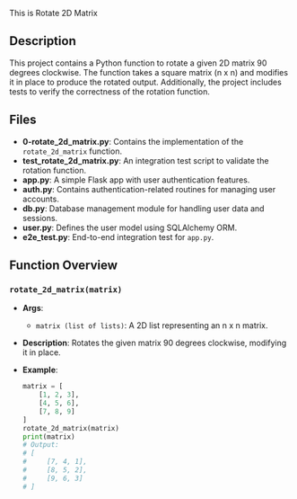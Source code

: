 This is Rotate 2D Matrix

## Description

This project contains a Python function to rotate a given 2D matrix 90 degrees clockwise. The function takes a square matrix (n x n) and modifies it in place to produce the rotated output. Additionally, the project includes tests to verify the correctness of the rotation function.

## Files

- **0-rotate_2d_matrix.py**: Contains the implementation of the `rotate_2d_matrix` function.
- **test_rotate_2d_matrix.py**: An integration test script to validate the rotation function.
- **app.py**: A simple Flask app with user authentication features.
- **auth.py**: Contains authentication-related routines for managing user accounts.
- **db.py**: Database management module for handling user data and sessions.
- **user.py**: Defines the user model using SQLAlchemy ORM.
- **e2e_test.py**: End-to-end integration test for `app.py`.

## Function Overview

### `rotate_2d_matrix(matrix)`

- **Args**:
  - `matrix (list of lists)`: A 2D list representing an n x n matrix.
- **Description**: Rotates the given matrix 90 degrees clockwise, modifying it in place.
- **Example**:

  ```python
  matrix = [
      [1, 2, 3],
      [4, 5, 6],
      [7, 8, 9]
  ]
  rotate_2d_matrix(matrix)
  print(matrix)
  # Output:
  # [
  #     [7, 4, 1],
  #     [8, 5, 2],
  #     [9, 6, 3]
  # ]
  ```
